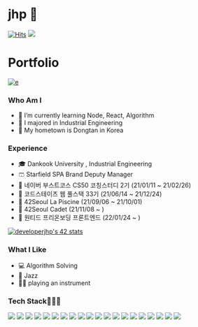 

<!---
developerjhp/developerjhp is a ✨ special ✨ repository because its `README.md` (this file) appears on your GitHub profile.
You can click the Preview link to take a look at your changes.
---> 
<!-- ![header](https://capsule-render.vercel.app/api?type=waving&color=random&height=300&section=header&text=JinHyunPark&fontSize=90) -->
# jhp 🥰
[![Hits](https://hits.seeyoufarm.com/api/count/incr/badge.svg?url=https%3A%2F%2Fgithub.com%2Fdeveloperjhp&count_bg=%23928E8E&title_bg=%23555555&icon=github.svg&icon_color=%23E7E7E7&title=hits&edge_flat=false)](https://hits.seeyoufarm.com)     ![](https://www.codewars.com/users/developerjhp/badges/small)



# Portfolio 
[![e](https://img.shields.io/badge/Notion-000000?style=for-the-badge&logo=notion&logoColor=white)](https://www.notion.so/bae03824f7cd4ad492276db9a0c39365)


### Who Am I
- 🌱 I’m currently learning Node, React, Algorithm
- 🥇 I majored in Industrial Engineering
- 🚅 My hometown is Dongtan in Korea

### Experience
- 🎓 Dankook University , Industrial Engineering 
- 🩳 Starfield SPA Brand Deputy Manager
- 🏬 네이버 부스트코스 CS50 코칭스터디 2기 (21/01/11 ~ 21/02/26)
- 🏫 코드스테이츠 웹 풀스택  33기 (21/06/14 ~ 21/12/24)
- 🏢 42Seoul La Piscine (21/09/06 ~ 21/10/01)
- 🏪 42Seoul Cadet (21/11/08 ~ )
- 🏤 원티드 프리온보딩 프론트엔드 (22/01/24 ~ )

[![developerjhp's 42 stats](https://badge42.herokuapp.com/api/stats/jinhyupa?privacyEmail=true)](https://github.com/JaeSeoKim/badge42)

<!-- - 🏬 Code States               -->

### What I Like
- 💻 Algorithm Solving
- 🎺 Jazz
- 🎸🎹 playing an instrument
<h3 > Tech Stack👨🏻‍💻</h3>


<img src="https://img.shields.io/badge/HTML-E34F26?style=flat-square&logo=html5&logoColor=white"> <img src="https://img.shields.io/badge/CSS-1572B6?style=flat-square&logo=css3&logoColor=white"> <img src="https://img.shields.io/badge/Javascript-F7DF1E?style=style=flat-square&logo=javascript&logoColor=black"/> <img src="https://img.shields.io/badge/TypeScript-007ACC?style=flat-square&logo=typescript&logoColor=white" /> <img src="https://img.shields.io/badge/React-%2335495e?style=flat-square&logo=react&logoColor=%2361DAFB"/> <img src="https://img.shields.io/badge/React_Router-CA4245?style=flat-square&logo=react-router&logoColor=white"> <img src="https://img.shields.io/badge/redux-%23593d88.svg?style=flat-squaree&logo=redux&logoColor=white"/> 
<img src="https://img.shields.io/badge/styled--components-DB7093.svg?style=flat-square&logo=styled-components&logoColor=white"/> <img src="https://img.shields.io/badge/storybook-FF4785?style=flat-square&logo=storybook&logoColor=white"> <img src="https://img.shields.io/badge/Figma-F24E1E?style=flat-square&logo=figma&logoColor=white"> <img src="https://img.shields.io/badge/express.js-%23404d59.svg?style=flat-squaree&logo=express.js&logoColor=white"/> <img src="https://img.shields.io/badge/Node.js-339933?style=flat-square&logo=Node.js&logoColor=white"/>
<img src="https://img.shields.io/badge/C-%2300599C.svg?style=flat-squaree&logo=c&logoColor=white"/> <img src="https://img.shields.io/badge/MySQL-4479A1?style=flat-square&logo=MySQL&logoColor=white"/> <img src="https://img.shields.io/badge/MongoDB-4EA94B?style=flat-square&logo=mongodb&logoColor=white"> <img src="https://img.shields.io/badge/Sequelize-52B0E7?style=flat-square&logo=Sequelize&logoColor=white"> 
<img src="https://img.shields.io/badge/Docker-2CA5E0?style=flat-square&logo=docker&logoColor=white"> <img src="https://img.shields.io/badge/JWT-000000?style=flat-square&logo=JSON%20web%20tokens&logoColor=white"> <img src="https://img.shields.io/badge/Amazon_AWS-232F3E?style=flat-square&logo=amazon-aws&logoColor=white"> <img src="https://img.shields.io/badge/Arduino-00979D?style=flat-square&logo=Arduino&logoColor=white">

<!-- [![developerjhp's 42 stats](https://badge42.herokuapp.com/api/stats/jinhyupa?privacyEmail=true)](https://github.com/JaeSeoKim/badge42)
 -->
<!-- https://img.shields.io/badge/TypeScript-007ACC?style=for-the-badge&logo=typescript&logoColor=white -->

 



